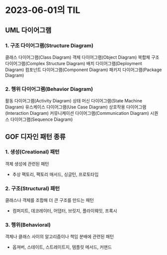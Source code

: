 # 2023-06-01의 TIL

## UML 다이어그램

### 1. 구조 다이어그램(Structure Diagram)

클래스 다이어그램(Class Diagram)
객체 다이어그램(Object Diagram)
복합체 구조 다이어그램(Complex Structure Diagram)
배치 다이어그램(Deployment Diagram)
컴포넌트 다이어그램(Component Diagram)
패키지 다이어그램(Package Diagram)

### 2. 행위 다이어그램(Behavior Diagram)

활동 다이어그램(Activity Diagram)
상태 머신 다이어그램(State Machine Diagram)
유스케이스 다이어그램(Use Case Diagram)
상호작용 다이어그램(Interaction Diagram)
커뮤니케이션 다이어그램(Communication Diagram)
시퀀스 다이어그램(Sequence Diagram)

## GOF 디자인 패턴 종류

### 1. 생성(Creational) 패턴

객체 생성에 관련된 패턴

- 추상 팩토리, 팩토리 매서드, 싱글턴, 프로토타입

### 2. 구조(Structural) 패턴

클래스나 객체를 조합해 더 큰 구조를 만드는 패턴

- 컴퍼지트, 데코레이터, 어댑터, 브릿지, 플라이웨잇, 프록시

### 3. 행위(Behavioral)

객체나 클래스 사이의 알고리즘이나 책임 분배에 관련된 패턴

- 옵져버, 스테이트, 스트레이트지, 템플릿 메서드, 커맨드
